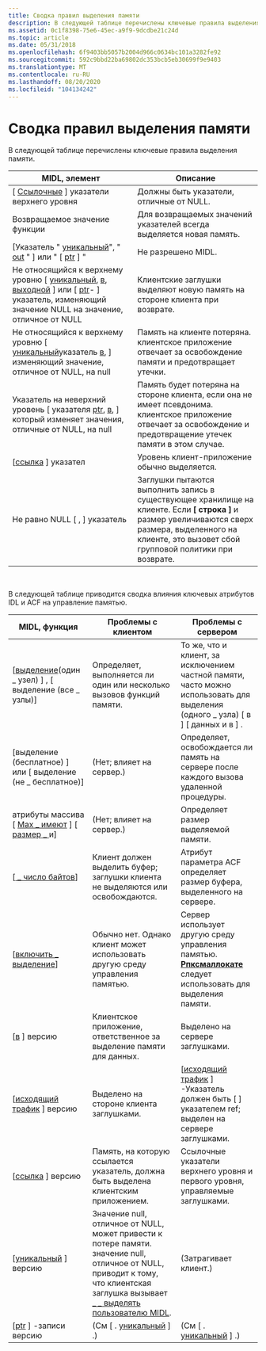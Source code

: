 ```yaml
---
title: Сводка правил выделения памяти
description: В следующей таблице перечислены ключевые правила выделения памяти.
ms.assetid: 0c1f8398-75e6-45ec-a9f9-9dcdbe21c24d
ms.topic: article
ms.date: 05/31/2018
ms.openlocfilehash: 6f9403bb5057b2004d966c0634bc101a3282fe92
ms.sourcegitcommit: 592c9bbd22ba69802dc353bcb5eb30699f9e9403
ms.translationtype: MT
ms.contentlocale: ru-RU
ms.lasthandoff: 08/20/2020
ms.locfileid: "104134242"
---
```

# <a name="summary-of-memory-allocation-rules"></a>Сводка правил выделения памяти

В следующей таблице перечислены ключевые правила выделения памяти.



| MIDL, элемент                                                                                                                                           | Описание                                                                                                                                                           |
|--------------------------------------------------------------------------------------------------------------------------------------------------------|-----------------------------------------------------------------------------------------------------------------------------------------------------------------------|
| \[ [Ссылочные](/windows/desktop/Midl/ref) \] указатели верхнего уровня                                                                                                                | Должны быть указатели, отличные от NULL.                                                                                                                                            |
| Возвращаемое значение функции                                                                                                                                  | Для возвращаемых значений указателей всегда выделяется новая память.                                                                                                             |
| \[Указатель " [уникальный](/windows/desktop/Midl/unique)", " [out](/windows/desktop/Midl/out-idl) " \] или " \[ [ptr](/windows/desktop/Midl/ptr) \] "                                                                   | Не разрешено MIDL.                                                                                                                                                  |
| Не относящийся к верхнему уровню \[ [уникальный](/windows/desktop/Midl/unique), [в](/windows/desktop/Midl/in), [выходной](/windows/desktop/Midl/out-idl) \] или \[ [ptr](/windows/desktop/Midl/ptr)- \] указатель, изменяющий значение NULL на значение, отличное от NULL | Клиентские заглушки выделяют новую память на стороне клиента при возврате.                                                                                                                 |
| Не относящийся к верхнему уровню \[ [уникальный](/windows/desktop/Midl/unique)указатель [](/windows/desktop/Midl/out-idl) [в](/windows/desktop/Midl/in), \] изменяющий значение, отличное от NULL, на null                                 | Память на клиенте потеряна. клиентское приложение отвечает за освобождение памяти и предотвращает утечки.                                                              |
| Указатель на неверхний уровень \[ указателя [ptr](/windows/desktop/Midl/ptr), [в](/windows/desktop/Midl/in), [](/windows/desktop/Midl/out-idl) \] который изменяет значения, отличные от NULL, на null                                       | Память будет потеряна на стороне клиента, если она не имеет псевдонима. клиентское приложение отвечает за освобождение и предотвращение утечек памяти в этом случае.                             |
| \[[ссылка](/windows/desktop/Midl/ref) \] указател                                                                                                                           | Уровень клиент-приложение обычно выделяется.                                                                                                                           |
| Не равно NULL \[ [](/windows/desktop/Midl/in), [](/windows/desktop/Midl/out-idl) \] указатель                                                                                                | Заглушки пытаются выполнить запись в существующее хранилище на клиенте. Если **\[ строка \]** и размер увеличиваются сверх размера, выделенного на клиенте, это вызовет сбой групповой политики при возврате. |



 

В следующей таблице приводится сводка влияния ключевых атрибутов IDL и ACF на управление памятью.



| MIDL, функция                                                                   | Проблемы с клиентом                                                                                                                                  | Проблемы с сервером                                                                                                                 |
|--------------------------------------------------------------------------------|------------------------------------------------------------------------------------------------------------------------------------------------|-------------------------------------------------------------------------------------------------------------------------------|
| \[[выделение](/windows/desktop/Midl/allocate)(один \_ узел) \] , \[ выделение (все \_ узлы)\]         | Определяет, выполняется ли один или несколько вызовов функций памяти.                                                                         | То же, что и клиент, за исключением частной памяти, часто можно использовать для выделения (одного \_ узла) \[ в \] \[ данных и в \] .               |
| \[выделение (бесплатное) \] или \[ выделение (не \_ бесплатное)\]                                 | (Нет; влияет на сервер.)                                                                                                                        | Определяет, освобождается ли память на сервере после каждого вызова удаленной процедуры.                                            |
| атрибуты массива \[ [Max \_ имеют](/windows/desktop/Midl/max-is) \] \[ [размер \_ ](/windows/desktop/Midl/size-is) и\] | (Нет; влияет на сервер.)                                                                                                                        | Определяет размер выделяемой памяти.                                                                                    |
| \[[ \_ число байтов](/windows/desktop/Midl/byte-count)\]                                            | Клиент должен выделить буфер; заглушки клиента не выделяются или освобождаются.                                                                           | Атрибут параметра ACF определяет размер буфера, выделенного на сервере.                                                        |
| \[[включить \_ выделение](/windows/desktop/Midl/enable-allocate)\]                                  | Обычно нет. Однако клиент может использовать другую среду управления памятью.                                                     | Сервер использует другую среду управления памятью. [**Рпксмаллокате**](/windows/desktop/api/Rpcndr/nf-rpcndr-rpcsmallocate) следует использовать для выделения памяти. |
| \[[в](/windows/desktop/Midl/in) \] версию                                                    | Клиентское приложение, ответственное за выделение памяти для данных.                                                                                 | Выделено на сервере заглушками.                                                                                                 |
| \[[исходящий трафик](/windows/desktop/Midl/out-idl) \] версию                                             | Выделено на стороне клиента заглушками.                                                                                                                  | \[[исходящий трафик](/windows/desktop/Midl/out-idl) \] -Указатель должен быть \[ [](/windows/desktop/Midl/ref) \] указателем ref; выделен на сервере заглушками.                       |
| \[[ссылка](/windows/desktop/Midl/ref) \] версию                                                 | Память, на которую ссылается указатель, должна быть выделена клиентским приложением.                                                                          | Ссылочные указатели верхнего уровня и первого уровня, управляемые заглушками.                                                                |
| \[[уникальный](/windows/desktop/Midl/unique) \] версию                                           | Значение null, отличное от NULL, может привести к потере памяти. значение null, отличное от NULL, приводит к тому, что клиентская заглушка вызывает [ \_ \_ выделять пользователю MIDL](/windows/desktop/Midl/midl-user-allocate-1). | (Затрагивает клиент.)                                                                                                             |
| \[[ptr](/windows/desktop/Midl/ptr) \] -записи версию                                                 | (См \[ . [уникальный](/windows/desktop/Midl/unique) \] .)                                                                                                              | (См \[ . [уникальный](/windows/desktop/Midl/unique) \] .)                                                                                             |



 

 

 